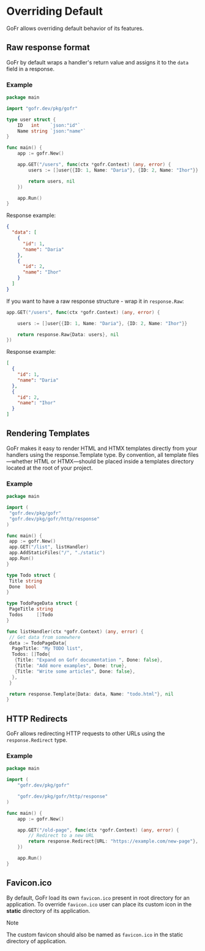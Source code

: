 # Overriding Default

GoFr allows overriding default behavior of its features.

## Raw response format

GoFr by default wraps a handler's return value and assigns it to the `data` field in a response.

### Example

```go
package main

import "gofr.dev/pkg/gofr"

type user struct {
	ID   int    `json:"id"`
	Name string `json:"name"`
}

func main() {
	app := gofr.New()

	app.GET("/users", func(ctx *gofr.Context) (any, error) {
		users := []user{{ID: 1, Name: "Daria"}, {ID: 2, Name: "Ihor"}}

		return users, nil
	})

	app.Run()
}
```

Response example:
```json
{
  "data": [
    {
      "id": 1,
      "name": "Daria"
    },
    {
      "id": 2,
      "name": "Ihor"
    }
  ]
}
```

If you want to have a raw response structure - wrap it in `response.Raw`:
```go
app.GET("/users", func(ctx *gofr.Context) (any, error) {

    users := []user{{ID: 1, Name: "Daria"}, {ID: 2, Name: "Ihor"}}

    return response.Raw{Data: users}, nil
})
```

Response example:
```json
[
  {
    "id": 1,
    "name": "Daria"
  },
  {
    "id": 2,
    "name": "Ihor"
  }
]
```

## Rendering Templates
GoFr makes it easy to render HTML and HTMX templates directly from your handlers using the response.Template type.
By convention, all template files—whether HTML or HTMX—should be placed inside a templates directory located at the root of your project.

### Example
```go
package main

import (
 "gofr.dev/pkg/gofr"
 "gofr.dev/pkg/gofr/http/response"
)

func main() {
 app := gofr.New()
 app.GET("/list", listHandler)
 app.AddStaticFiles("/", "./static")
 app.Run()
}

type Todo struct {
 Title string
 Done  bool
}

type TodoPageData struct {
 PageTitle string
 Todos     []Todo
}

func listHandler(ctx *gofr.Context) (any, error) {
 // Get data from somewhere
 data := TodoPageData{
  PageTitle: "My TODO list",
  Todos: []Todo{
   {Title: "Expand on Gofr documentation ", Done: false},
   {Title: "Add more examples", Done: true},
   {Title: "Write some articles", Done: false},
  },
 }

 return response.Template{Data: data, Name: "todo.html"}, nil
}
```

## HTTP Redirects

GoFr allows redirecting HTTP requests to other URLs using the `response.Redirect` type.

### Example

```go
package main

import (
	"gofr.dev/pkg/gofr"

	"gofr.dev/pkg/gofr/http/response"
)

func main() {
	app := gofr.New()

	app.GET("/old-page", func(ctx *gofr.Context) (any, error) {
		// Redirect to a new URL
		return response.Redirect{URL: "https://example.com/new-page"}, nil
	})

	app.Run()
}
```

## Favicon.ico

By default, GoFr load its own `favicon.ico` present in root directory for an application. To override `favicon.ico` user
can place its custom icon in the **static** directory of its application.

> [!NOTE]
> The custom favicon should also be named as `favicon.ico` in the static directory of application.
